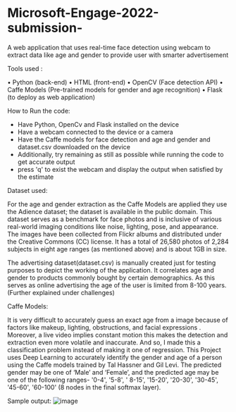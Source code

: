 # Microsoft-Engage-2022-submission-
A web application that uses real-time face detection using webcam to extract data like age and gender to provide user with smarter advertisement

Tools used :

•	Python (back-end)
•	HTML (front-end)
•	OpenCV (Face detection API)
•	Caffe Models (Pre-trained models for gender and age recognition)
•	Flask (to deploy as web application)

How to Run the code:
- Have Python, OpenCv and Flask installed on the device
- Have a webcam connected to the device or a camera 
- Have the Caffe models for face detection and age and gender and dataset.csv downloaded on the device 
- Additionally, try remaining as still as possible while running the code to get accurate output
- press 'q' to exist the webcam and display the output when satisfied by the estimate

Dataset used:

For the age and gender extraction as the Caffe Models are applied they use the Adience dataset; the dataset is available in the public domain. This dataset serves as a benchmark for face photos and is inclusive of various real-world imaging conditions like noise, lighting, pose, and appearance. The images have been collected from Flickr albums and distributed under the Creative Commons (CC) license. It has a total of 26,580 photos of 2,284 subjects in eight age ranges (as mentioned above) and is about 1GB in size. 
	
The advertising dataset(dataset.csv) is manually created just for testing purposes to depict the working of the application. It correlates age and gender to products commonly bought by certain demographics. As this serves as online advertising the age of the user is limited from 8-100 years. (Further explained under challenges)

Caffe Models: 

It is very difficult to accurately guess an exact age from a image because of factors like makeup, lighting, obstructions, and facial expressions . Moreover, a live video implies constant motion this makes the detection and extraction even more volatile and inaccurate.  And so, I made this a classification problem instead of making it one of regression.
This Project uses Deep Learning to accurately identify the gender and age of a person using the Caffe models trained by Tal Hassner and Gil Levi. The predicted gender may be one of ‘Male’ and ‘Female’, and the predicted age may be one of the following ranges- '0-4', '5-8', ' 8-15', '15-20', '20-30', '30-45', '45-60', '60-100'
(8 nodes in the final softmax layer).

Sample output:
![image](https://user-images.githubusercontent.com/77979395/170885674-751cdf0f-cc81-45cf-9db5-c5105dc0902b.png)

